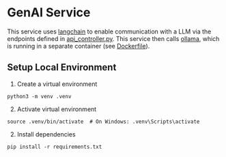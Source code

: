 # GenAI Service

This service uses [langchain](https://www.langchain.com) to enable communication with a LLM via the endpoints defined in [api_controller.py](controllers/api_controller.py). This service then calls [ollama](https://ollama.com), which is running in a separate container (see [Dockerfile](ollama/Dockerfile)).

## Setup Local Environment

1. Create a virtual environment

```
python3 -m venv .venv
```

2. Activate virtual environment

```
source .venv/bin/activate  # On Windows: .venv\Scripts\activate
```

2. Install dependencies

```
pip install -r requirements.txt
```
